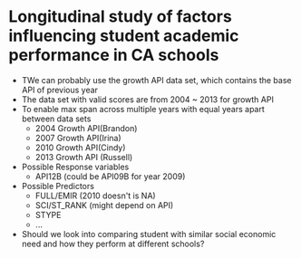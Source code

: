 Longitudinal study of factors influencing student academic performance in CA schools
======================================================================================
- TWe can probably use the growth API data set, which contains the base API of previous year
- The data set with valid scores are from 2004 ~ 2013 for growth API
- To enable max span across multiple years with equal years apart between data sets
	- 2004 Growth API(Brandon)
	- 2007 Growth API(Irina)
	- 2010 Growth API(Cindy)
	- 2013 Growth API (Russell)
- Possible Response variables
	- API12B (could be API09B for year 2009)
- Possible Predictors
	- FULL/EMIR (2010 doesn't is NA)
	- SCI/ST_RANK (might depend on API)
	- STYPE
	- ...
- Should we look into comparing student with similar social economic need and how they perform at different schools?